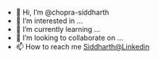 - 👋 Hi, I’m @chopra-siddharth
- 👀 I’m interested in ...
- 🌱 I’m currently learning ...
- 💞️ I’m looking to collaborate on ...
- 📫 How to reach me <a class="badge-base__link LI-simple-link" href="https://ca.linkedin.com/in/chopra-siddharth?trk=profile-badge">Siddharth@Linkedin</a></div>

<!---
chopra-siddharth/chopra-siddharth is a ✨ special ✨ repository because its `README.md` (this file) appears on your GitHub profile.
You can click the Preview link to take a look at your changes.
--->
